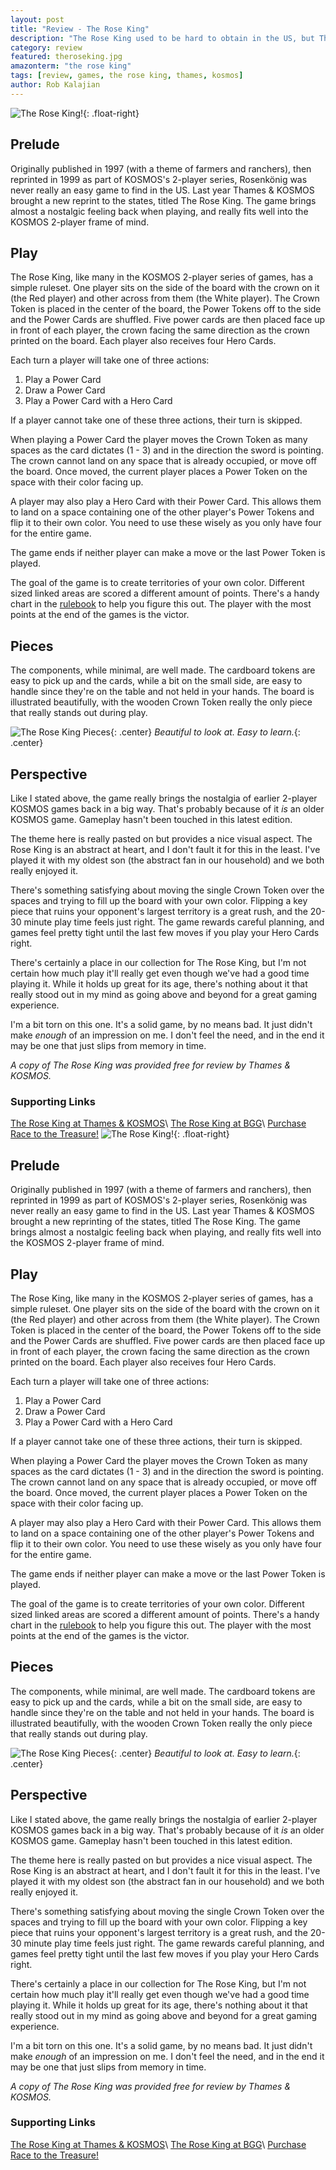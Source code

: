 ```yaml
---
layout: post
title: "Review - The Rose King"
description: "The Rose King used to be hard to obtain in the US, but Thames & KOSMOS brought us a new edition last year."
category: review
featured: theroseking.jpg
amazonterm: "the rose king"
tags: [review, games, the rose king, thames, kosmos]
author: Rob Kalajian
---
```


![The Rose King!](/images/theroseking/box.jpg){: .float-right}
<h2>Prelude</h2>

Originally published in 1997 (with a theme of farmers and ranchers), then reprinted in 1999 as part of KOSMOS's 2-player series, Rosenkönig was never really an easy game to find in the US. Last year Thames & KOSMOS brought a new reprint to the states, titled The Rose King. The game brings almost a nostalgic feeling back when playing, and really fits well into the KOSMOS 2-player frame of mind.

<h2>Play</h2>

The Rose King, like many in the KOSMOS 2-player series of games, has a simple ruleset. One player sits on the side of the board with the crown on it (the Red player) and other across from them (the White player). The Crown Token is placed in the center of the board, the Power Tokens off to the side and the Power Cards are shuffled. Five power cards are then placed face up in front of each player, the crown facing the same direction as the crown printed on the board. Each player also receives four Hero Cards.

Each turn a player will take one of three actions:

1. Play a Power Card
2. Draw a Power Card
3. Play a Power Card with a Hero Card

If a player cannot take one of these three actions, their turn is skipped.

When playing a Power Card the player moves the Crown Token as many spaces as the card dictates (1 - 3) and in the direction the sword is pointing. The crown cannot land on any space that is already occupied, or move off the board. Once moved, the current player places a Power Token on the space with their color facing up.

A player may also play a Hero Card with their Power Card. This allows them to land on a space containing one of the other player's Power Tokens and flip it to their own color. You need to use these wisely as you only have four for the entire game.

The game ends if neither player can make a move or the last Power Token is played.

The goal of the game is to create territories of your own color. Different sized linked areas are scored a different amount of points. There's a handy chart in the [rulebook](http://www.thamesandkosmos.com/manuals/full/691790_theroseking_manual.pdf) to help you figure this out. The player with the most points at the end of the games is the victor.

<h2>Pieces</h2>

The components, while minimal, are well made. The cardboard tokens are easy to pick up and the cards, while a bit on the small side, are easy to handle since they're on the table and not held in your hands. The board is illustrated beautifully, with the wooden Crown Token really the only piece that really stands out during play.

![The Rose King Pieces](/images/theroseking/pieces.jpg){: .center}
*Beautiful to look at. Easy to learn.*{: .center}

<h2>Perspective</h2>

Like I stated above, the game really brings the nostalgia of earlier 2-player KOSMOS games back in a big way. That's probably because of it *is* an older KOSMOS game. Gameplay hasn't been touched in this latest edition.

The theme here is really pasted on but provides a nice visual aspect. The Rose King is an abstract at heart, and I don't fault it for this in the least. I've played it with my oldest son (the abstract fan in our household) and we both really enjoyed it.

There's something satisfying about moving the single Crown Token over the spaces and trying to fill up the board with your own color. Flipping a key piece that ruins your opponent's largest territory is a great rush, and the 20-30 minute play time feels just right. The game rewards careful planning, and games feel pretty tight until the last few moves if you play your Hero Cards right.

There's certainly a place in our collection for The Rose King, but I'm not certain how much play it'll really get even though we've had a good time playing it. While it holds up great for its age, there's nothing about it that really stood out in my mind as going above and beyond for a great gaming experience.

I'm a bit torn on this one. It's a solid game, by no means bad. It just didn't make *enough* of an impression on me. I don't feel the need, and in the end it may be one that just slips from memory in time.

*A copy of The Rose King was provided free for review by Thames & KOSMOS.*

<h3>Supporting Links</h3>

[The Rose King at Thames & KOSMOS](http://www.thamesandkosmos.com/index.php/product/category/games/the-rose-king)\\
[The Rose King at BGG](https://boardgamegeek.com/boardgame/201/rose-king/images)\\
[Purchase Race to the Treasure!](http://amzn.to/2jFbLdx)
![The Rose King!](/images/theroseking/box.jpg){: .float-right}
<h2>Prelude</h2>

Originally published in 1997 (with a theme of farmers and ranchers), then reprinted in 1999 as part of KOSMOS's 2-player series, Rosenkönig was never really an easy game to find in the US. Last year Thames & KOSMOS brought a new reprinting of the states, titled The Rose King. The game brings almost a nostalgic feeling back when playing, and really fits well into the KOSMOS 2-player frame of mind.

<h2>Play</h2>

The Rose King, like many in the KOSMOS 2-player series of games, has a simple ruleset. One player sits on the side of the board with the crown on it (the Red player) and other across from them (the White player). The Crown Token is placed in the center of the board, the Power Tokens off to the side and the Power Cards are shuffled. Five power cards are then placed face up in front of each player, the crown facing the same direction as the crown printed on the board. Each player also receives four Hero Cards.

Each turn a player will take one of three actions:

1. Play a Power Card
2. Draw a Power Card
3. Play a Power Card with a Hero Card

If a player cannot take one of these three actions, their turn is skipped.

When playing a Power Card the player moves the Crown Token as many spaces as the card dictates (1 - 3) and in the direction the sword is pointing. The crown cannot land on any space that is already occupied, or move off the board. Once moved, the current player places a Power Token on the space with their color facing up.

A player may also play a Hero Card with their Power Card. This allows them to land on a space containing one of the other player's Power Tokens and flip it to their own color. You need to use these wisely as you only have four for the entire game.

The game ends if neither player can make a move or the last Power Token is played.

The goal of the game is to create territories of your own color. Different sized linked areas are scored a different amount of points. There's a handy chart in the [rulebook](http://www.thamesandkosmos.com/manuals/full/691790_theroseking_manual.pdf) to help you figure this out. The player with the most points at the end of the games is the victor.

<h2>Pieces</h2>

The components, while minimal, are well made. The cardboard tokens are easy to pick up and the cards, while a bit on the small side, are easy to handle since they're on the table and not held in your hands. The board is illustrated beautifully, with the wooden Crown Token really the only piece that really stands out during play.

![The Rose King Pieces](/images/theroseking/pieces.jpg){: .center}
*Beautiful to look at. Easy to learn.*{: .center}

<h2>Perspective</h2>

Like I stated above, the game really brings the nostalgia of earlier 2-player KOSMOS games back in a big way. That's probably because of it *is* an older KOSMOS game. Gameplay hasn't been touched in this latest edition.

The theme here is really pasted on but provides a nice visual aspect. The Rose King is an abstract at heart, and I don't fault it for this in the least. I've played it with my oldest son (the abstract fan in our household) and we both really enjoyed it.

There's something satisfying about moving the single Crown Token over the spaces and trying to fill up the board with your own color. Flipping a key piece that ruins your opponent's largest territory is a great rush, and the 20-30 minute play time feels just right. The game rewards careful planning, and games feel pretty tight until the last few moves if you play your Hero Cards right.

There's certainly a place in our collection for The Rose King, but I'm not certain how much play it'll really get even though we've had a good time playing it. While it holds up great for its age, there's nothing about it that really stood out in my mind as going above and beyond for a great gaming experience.

I'm a bit torn on this one. It's a solid game, by no means bad. It just didn't make *enough* of an impression on me. I don't feel the need, and in the end it may be one that just slips from memory in time.

*A copy of The Rose King was provided free for review by Thames & KOSMOS.*

<h3>Supporting Links</h3>

[The Rose King at Thames & KOSMOS](http://www.thamesandkosmos.com/index.php/product/category/games/the-rose-king)\\
[The Rose King at BGG](https://boardgamegeek.com/boardgame/201/rose-king/images)\\
[Purchase Race to the Treasure!](http://amzn.to/2jFbLdx)
